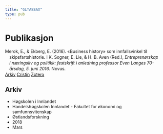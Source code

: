 ```yaml
---
title: "GLTABSAX"
type: pub
---
```

<h1>Publikasjon</h1>
<article id="csl-bib-container-GLTABSAX" class="csl-bib-container">
  <div class="csl-bib-body" style="line-height: 1.35; padding-left: 1em; text-indent:-1em;">
  <div class="csl-entry">Merok, E., &amp; Ekberg, E. (2016). &#xAB;Business history&#xBB; som innfallsvinkel til skipsfartshistorie. I K. Sogner, E. Lie, &amp; H. B. Aven (Red.), <i>Entrepren&#xF8;rskap i n&#xE6;ringsliv og politikk: festskrift i anledning professor Even Langes 70-&#xE5;rsdag, 5. juni 2016</i>. Novus.</div>
</div>
  <div class="csl-bib-buttons">
    <a href="#taxonomy-article-GLTABSAX" class="csl-bib-button">Arkiv</a>
    <a href="https://app.cristin.no/results/show.jsf?id=1573715" alt="Cristin URL" class="csl-bib-button">Cristin</a>
    <a href="http://zotero.org/groups/5402882/items/GLTABSAX" alt="Zotero URL" class="csl-bib-button">Zotero</a>
  </div>
  <div id="csl-bib-meta-container-GLTABSAX"></div>
</article>
<div id="csl-bib-meta-GLTABSAX" class="csl-bib-meta">
  <article id="taxonomy-article-GLTABSAX" class="taxonomy-article">
    <h1>Arkiv</h1>
    <ul>
      <li>Høgskolen i Innlandet</li>
      <li>Handelshøgskolen Innlandet - Fakultet for økonomi og samfunnsvitenskap</li>
      <li>Østlandsforskning</li>
      <li>2018</li>
      <li>Mars</li>
    </ul>
  </article>
</div>
